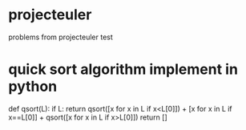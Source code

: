 # projecteuler
problems from projecteuler
test

# quick sort algorithm implement in python

def qsort(L):
    if L: return qsort([x for x in L if x<L[0]]) + [x for x in L if x==L[0]] + qsort([x for x in L if x>L[0]])
    return []
